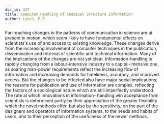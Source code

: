 ```yaml
---
doc_id: 327
title: Computer Handling of Chemical Structure Information
author: Lynch, M.F.
---
```


Far-reaching changes in the patterns of communication in science
are at present in motion, which seem likely to have fundamental
effects on scientists's use of and access to existing knowledge.
These changes derive from the increasing involvement of computer
techniques in the publication, dissemination and retrieval of scientific
and technical information.  Many of the implications of the changes
are not yet clear.  Information-handling is rapidly changing from a
labour-intensive industry to a capital-intensive one, as soaring
man-power requirements reflect the increasing flow of information and
increasing demands for timeliness, accuracy, and improved access.
But the changes to be effected also have major social implications;
the reasons for publication and use of information are complex,
reflecting the factors of a sociological nature which are still 
imperfectly understood.  The rate at which innovations in information-
handling win acceptance from scientists is determined partly by their
appreciation of the greater flexibility which the novel methods offer,
but also by the sensitivity, on the part of the designers and operators
of information systems, to the needs and habits of users, and to their
perception of the usefulness of the newer methods.